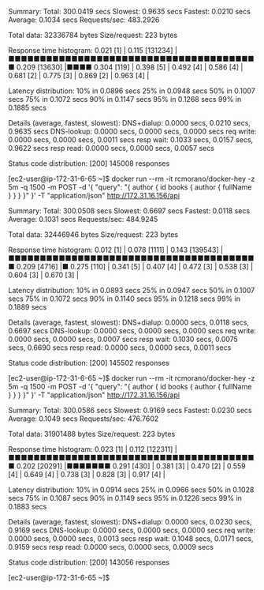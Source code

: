 
Summary:
  Total:	300.0419 secs
  Slowest:	0.9635 secs
  Fastest:	0.0210 secs
  Average:	0.1034 secs
  Requests/sec:	483.2926
  
  Total data:	32336784 bytes
  Size/request:	223 bytes

Response time histogram:
  0.021 [1]	|
  0.115 [131234]	|■■■■■■■■■■■■■■■■■■■■■■■■■■■■■■■■■■■■■■■■
  0.209 [13630]	|■■■■
  0.304 [119]	|
  0.398 [5]	|
  0.492 [4]	|
  0.586 [4]	|
  0.681 [2]	|
  0.775 [3]	|
  0.869 [2]	|
  0.963 [4]	|


Latency distribution:
  10% in 0.0896 secs
  25% in 0.0948 secs
  50% in 0.1007 secs
  75% in 0.1072 secs
  90% in 0.1147 secs
  95% in 0.1268 secs
  99% in 0.1885 secs

Details (average, fastest, slowest):
  DNS+dialup:	0.0000 secs, 0.0210 secs, 0.9635 secs
  DNS-lookup:	0.0000 secs, 0.0000 secs, 0.0000 secs
  req write:	0.0000 secs, 0.0000 secs, 0.0011 secs
  resp wait:	0.1033 secs, 0.0157 secs, 0.9622 secs
  resp read:	0.0000 secs, 0.0000 secs, 0.0057 secs

Status code distribution:
  [200]	145008 responses



[ec2-user@ip-172-31-6-65 ~]$ docker run --rm -it rcmorano/docker-hey -z 5m -q 1500 -m POST -d '{ "query": "{ author { id books { author { fullName } } } }" }' -T "application/json" http://172.31.16.156/api

Summary:
  Total:	300.0508 secs
  Slowest:	0.6697 secs
  Fastest:	0.0118 secs
  Average:	0.1031 secs
  Requests/sec:	484.9245
  
  Total data:	32446946 bytes
  Size/request:	223 bytes

Response time histogram:
  0.012 [1]	|
  0.078 [1111]	|
  0.143 [139543]	|■■■■■■■■■■■■■■■■■■■■■■■■■■■■■■■■■■■■■■■■
  0.209 [4716]	|■
  0.275 [110]	|
  0.341 [5]	|
  0.407 [4]	|
  0.472 [3]	|
  0.538 [3]	|
  0.604 [3]	|
  0.670 [3]	|


Latency distribution:
  10% in 0.0893 secs
  25% in 0.0947 secs
  50% in 0.1007 secs
  75% in 0.1072 secs
  90% in 0.1140 secs
  95% in 0.1218 secs
  99% in 0.1889 secs

Details (average, fastest, slowest):
  DNS+dialup:	0.0000 secs, 0.0118 secs, 0.6697 secs
  DNS-lookup:	0.0000 secs, 0.0000 secs, 0.0000 secs
  req write:	0.0000 secs, 0.0000 secs, 0.0007 secs
  resp wait:	0.1030 secs, 0.0075 secs, 0.6690 secs
  resp read:	0.0000 secs, 0.0000 secs, 0.0011 secs

Status code distribution:
  [200]	145502 responses



[ec2-user@ip-172-31-6-65 ~]$ docker run --rm -it rcmorano/docker-hey -z 5m -q 1500 -m POST -d '{ "query": "{ author { id books { author { fullName } } } }" }' -T "application/json" http://172.31.16.156/api

Summary:
  Total:	300.0586 secs
  Slowest:	0.9169 secs
  Fastest:	0.0230 secs
  Average:	0.1049 secs
  Requests/sec:	476.7602
  
  Total data:	31901488 bytes
  Size/request:	223 bytes

Response time histogram:
  0.023 [1]	|
  0.112 [122311]	|■■■■■■■■■■■■■■■■■■■■■■■■■■■■■■■■■■■■■■■■
  0.202 [20291]	|■■■■■■■
  0.291 [430]	|
  0.381 [3]	|
  0.470 [2]	|
  0.559 [4]	|
  0.649 [4]	|
  0.738 [3]	|
  0.828 [3]	|
  0.917 [4]	|


Latency distribution:
  10% in 0.0914 secs
  25% in 0.0966 secs
  50% in 0.1028 secs
  75% in 0.1087 secs
  90% in 0.1149 secs
  95% in 0.1226 secs
  99% in 0.1883 secs

Details (average, fastest, slowest):
  DNS+dialup:	0.0000 secs, 0.0230 secs, 0.9169 secs
  DNS-lookup:	0.0000 secs, 0.0000 secs, 0.0000 secs
  req write:	0.0000 secs, 0.0000 secs, 0.0013 secs
  resp wait:	0.1048 secs, 0.0171 secs, 0.9159 secs
  resp read:	0.0000 secs, 0.0000 secs, 0.0009 secs

Status code distribution:
  [200]	143056 responses



[ec2-user@ip-172-31-6-65 ~]$ 
